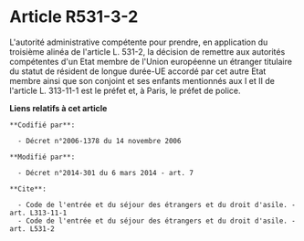 # Article R531-3-2

L'autorité administrative compétente pour prendre, en application du troisième alinéa de l'article L. 531-2, la décision de
remettre aux autorités compétentes d'un Etat membre de l'Union européenne un étranger titulaire du statut de     résident de
longue durée-UE accordé par cet autre Etat membre ainsi que son conjoint et ses enfants mentionnés aux I et II de l'article
L. 313-11-1 est le préfet et, à Paris, le préfet de police.

**Liens relatifs à cet article**

	**Codifié par**:

	  - Décret n°2006-1378 du 14 novembre 2006

	**Modifié par**:

	  - Décret n°2014-301 du 6 mars 2014 - art. 7

	**Cite**:

	  - Code de l'entrée et du séjour des étrangers et du droit d'asile. - art. L313-11-1
	  - Code de l'entrée et du séjour des étrangers et du droit d'asile. - art. L531-2
